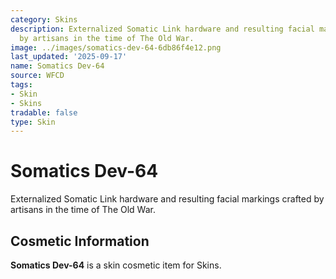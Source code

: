 ```yaml
---
category: Skins
description: Externalized Somatic Link hardware and resulting facial markings crafted
  by artisans in the time of The Old War.
image: ../images/somatics-dev-64-6db86f4e12.png
last_updated: '2025-09-17'
name: Somatics Dev-64
source: WFCD
tags:
- Skin
- Skins
tradable: false
type: Skin
---
```


# Somatics Dev-64

Externalized Somatic Link hardware and resulting facial markings crafted by artisans in the time of The Old War.

## Cosmetic Information

**Somatics Dev-64** is a skin cosmetic item for Skins.

